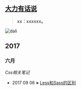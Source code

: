 ## [大力有话说](http://laoxue.org)
> **xx：xxxxxx。**

![dali](https://pic4.zhimg.com/80/v2-0a5a718de13fab1ebae454d12bea1326_hd.jpg=100x100)
## 2017
### 六月

*Css相关笔记*

*  2017 09 06 **»** [Less和Sass的区别](https://github.com/laoxue/bolg/issues/1)
